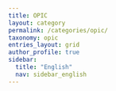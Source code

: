 ```yaml
---
title: OPIC
layout: category
permalink: /categories/opic/
taxonomy: opic
entries_layout: grid
author_profile: true
sidebar:
  title: "English"
  nav: sidebar_english
---
```


